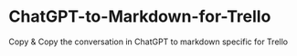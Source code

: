 # ChatGPT-to-Markdown-for-Trello
Copy &amp; Copy the conversation in ChatGPT to markdown specific for Trello
